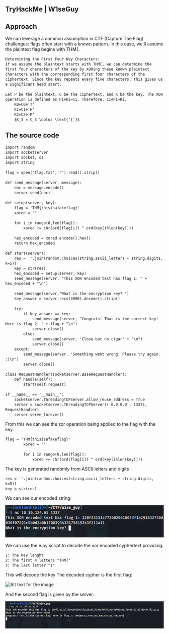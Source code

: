 ## TryHackMe | W1seGuy

## Approach

We can leverage a common assumption in CTF (Capture The Flag) challenges: flags often start with a known pattern. In this case, we'll assume the plaintext flag begins with THM{.

    Determining the First Four Key Characters:
    If we assume the plaintext starts with THM{, we can determine the first four characters of the key by XORing these known plaintext characters with the corresponding first four characters of the ciphertext. Since the key repeats every five characters, this gives us a significant head start.

    Let P be the plaintext, C be the ciphertext, and K be the key. The XOR operation is defined as Pi​⊕Ki​=Ci​. Therefore, Ci​⊕Pi​=Ki​.
        K0​=C0​⊕’T’
        K1​=C1​⊕’H’
        K2​=C2​⊕’M’
        $K_3 = C_3 \oplus \text{'{'}$

## The source code

    import random
    import socketserver 
    import socket, os
    import string
    
    flag = open('flag.txt','r').read().strip()
    
    def send_message(server, message):
        enc = message.encode()
        server.send(enc)
    
    def setup(server, key):
        flag = 'THM{thisisafakeflag}' 
        xored = ""
    
        for i in range(0,len(flag)):
            xored += chr(ord(flag[i]) ^ ord(key[i%len(key)]))
    
        hex_encoded = xored.encode().hex()
        return hex_encoded
    
    def start(server):
        res = ''.join(random.choices(string.ascii_letters + string.digits, k=5))
        key = str(res)
        hex_encoded = setup(server, key)
        send_message(server, "This XOR encoded text has flag 1: " + hex_encoded + "\n")
        
        send_message(server,"What is the encryption key? ")
        key_answer = server.recv(4096).decode().strip()
    
        try:
            if key_answer == key:
                send_message(server, "Congrats! That is the correct key! Here is flag 2: " + flag + "\n")
                server.close()
            else:
                send_message(server, 'Close but no cigar' + "\n")
                server.close()
        except:
            send_message(server, "Something went wrong. Please try again. :)\n")
            server.close()
    
    class RequestHandler(socketserver.BaseRequestHandler):
        def handle(self):
            start(self.request)
    
    if __name__ == '__main__':
        socketserver.ThreadingTCPServer.allow_reuse_address = True
        server = socketserver.ThreadingTCPServer(('0.0.0.0', 1337), RequestHandler)
        server.serve_forever()

From this we can see the zor operation being applied to the flag with the key:
    
    flag = 'THM{thisisafakeflag}' 
            xored = ""
        
            for i in range(0,len(flag)):
                xored += chr(ord(flag[i]) ^ ord(key[i%len(key)]))
                
The key is generated randomly from ASCII letters and digits

    res = ''.join(random.choices(string.ascii_letters + string.digits, k=5))
    key = str(res)

We can see our encoded string:

![Alt text for the image](ended_string.png)

We can use the e.py script to decode the xor encoded cyphertext providing:

    1: The key lenght
    2: The first 4 letters "THM{"
    3: The last letter "}"

This will decode the key The decoded cypher is the first flag:

![Alt text for the image](decoded_string.png)

And the second flag is given by the server:

![Alt text for the image](second_flag.png)















    
